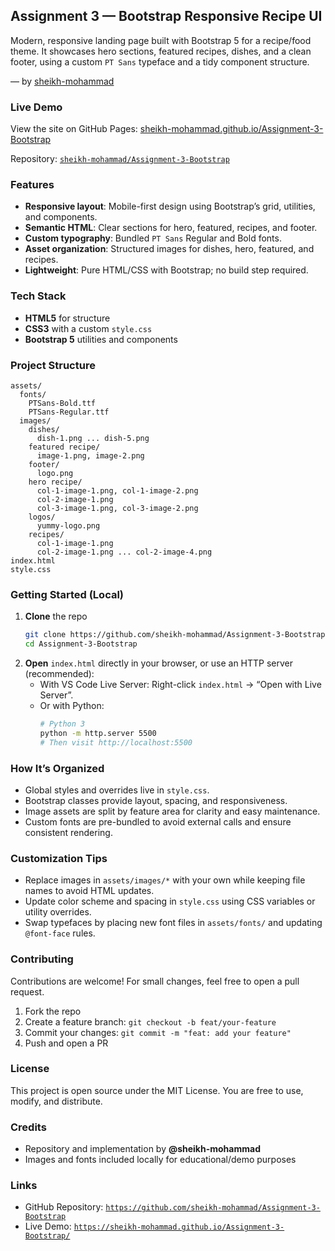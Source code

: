 ## Assignment 3 — Bootstrap Responsive Recipe UI

Modern, responsive landing page built with Bootstrap 5 for a recipe/food theme. It showcases hero sections, featured recipes, dishes, and a clean footer, using a custom `PT Sans` typeface and a tidy component structure.

— by [sheikh-mohammad](https://github.com/sheikh-mohammad)

### Live Demo

View the site on GitHub Pages: [sheikh-mohammad.github.io/Assignment-3-Bootstrap](https://sheikh-mohammad.github.io/Assignment-3-Bootstrap/)

Repository: [`sheikh-mohammad/Assignment-3-Bootstrap`](https://github.com/sheikh-mohammad/Assignment-3-Bootstrap)

### Features

- **Responsive layout**: Mobile-first design using Bootstrap’s grid, utilities, and components.
- **Semantic HTML**: Clear sections for hero, featured, recipes, and footer.
- **Custom typography**: Bundled `PT Sans` Regular and Bold fonts.
- **Asset organization**: Structured images for dishes, hero, featured, and recipes.
- **Lightweight**: Pure HTML/CSS with Bootstrap; no build step required.

### Tech Stack

- **HTML5** for structure
- **CSS3** with a custom `style.css`
- **Bootstrap 5** utilities and components

### Project Structure

```
assets/
  fonts/
    PTSans-Bold.ttf
    PTSans-Regular.ttf
  images/
    dishes/
      dish-1.png ... dish-5.png
    featured recipe/
      image-1.png, image-2.png
    footer/
      logo.png
    hero recipe/
      col-1-image-1.png, col-1-image-2.png
      col-2-image-1.png
      col-3-image-1.png, col-3-image-2.png
    logos/
      yummy-logo.png
    recipes/
      col-1-image-1.png
      col-2-image-1.png ... col-2-image-4.png
index.html
style.css
```

### Getting Started (Local)

1. **Clone** the repo
   ```bash
   git clone https://github.com/sheikh-mohammad/Assignment-3-Bootstrap.git
   cd Assignment-3-Bootstrap
   ```
2. **Open** `index.html` directly in your browser, or use an HTTP server (recommended):
   - With VS Code Live Server: Right-click `index.html` → “Open with Live Server”.
   - Or with Python:
     ```bash
     # Python 3
     python -m http.server 5500
     # Then visit http://localhost:5500
     ```

### How It’s Organized

- Global styles and overrides live in `style.css`.
- Bootstrap classes provide layout, spacing, and responsiveness.
- Image assets are split by feature area for clarity and easy maintenance.
- Custom fonts are pre-bundled to avoid external calls and ensure consistent rendering.

### Customization Tips

- Replace images in `assets/images/*` with your own while keeping file names to avoid HTML updates.
- Update color scheme and spacing in `style.css` using CSS variables or utility overrides.
- Swap typefaces by placing new font files in `assets/fonts/` and updating `@font-face` rules.

### Contributing

Contributions are welcome! For small changes, feel free to open a pull request.

1. Fork the repo
2. Create a feature branch: `git checkout -b feat/your-feature`
3. Commit your changes: `git commit -m "feat: add your feature"`
4. Push and open a PR

### License

This project is open source under the MIT License. You are free to use, modify, and distribute.

### Credits

- Repository and implementation by **@sheikh-mohammad**
- Images and fonts included locally for educational/demo purposes

### Links

- GitHub Repository: [`https://github.com/sheikh-mohammad/Assignment-3-Bootstrap`](https://github.com/sheikh-mohammad/Assignment-3-Bootstrap)
- Live Demo: [`https://sheikh-mohammad.github.io/Assignment-3-Bootstrap/`](https://sheikh-mohammad.github.io/Assignment-3-Bootstrap/)


